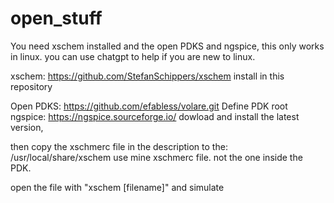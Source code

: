 # open_stuff


You need xschem installed and the open PDKS and ngspice, this only works in linux. you can use chatgpt to help if you are new to linux.

xschem: https://github.com/StefanSchippers/xschem install in this repository

Open PDKS:  https://github.com/efabless/volare.git Define PDK root
ngspice: https://ngspice.sourceforge.io/ dowload and install the latest version,

then copy the xschmerc file in the description to the: /usr/local/share/xschem use mine xschmerc file. not the one inside the PDK.

open the file with "xschem [filename]" and simulate
